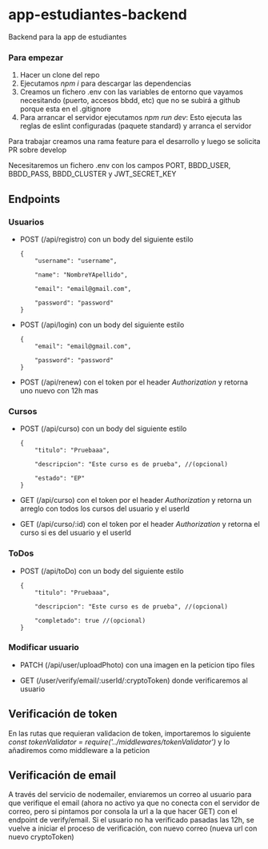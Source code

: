 # app-estudiantes-backend

Backend para la app de estudiantes

### Para empezar

1. Hacer un clone del repo
2. Ejecutamos _npm i_ para descargar las dependencias
3. Creamos un fichero .env con las variables de entorno que vayamos necesitando (puerto, accesos bbdd, etc) que no se subirá a github porque esta en el .gitignore
4. Para arrancar el servidor ejecutamos _npm run dev_: Esto ejecuta las reglas de eslint configuradas (paquete standard) y arranca el servidor

Para trabajar creamos una rama feature para el desarrollo y luego se solicita PR sobre develop

Necesitaremos un fichero .env con los campos PORT, BBDD_USER, BBDD_PASS, BBDD_CLUSTER y JWT_SECRET_KEY

## Endpoints

### Usuarios

- POST (/api/registro) con un body del siguiente estilo

      {
          "username": "username",

          "name": "NombreYApellido",

          "email": "email@gmail.com",

          "password": "password"
      }
    
- POST (/api/login) con un body del siguiente estilo

      {
          "email": "email@gmail.com",

          "password": "password"
      }

- POST (/api/renew) con el token por el header _Authorization_ y retorna uno nuevo con 12h mas

### Cursos

- POST (/api/curso) con un body del siguiente estilo

      {
          "titulo": "Pruebaaa",

          "descripcion": "Este curso es de prueba", //(opcional)

          "estado": "EP"
      }

- GET (/api/curso) con el token por el header _Authorization_ y retorna un arreglo con todos los cursos del usuario y el userId

- GET (/api/curso/:id) con el token por el header _Authorization_ y retorna el curso si es del usuario y el userId

### ToDos

- POST (/api/toDo) con un body del siguiente estilo

      {
          "titulo": "Pruebaaa",

          "descripcion": "Este curso es de prueba", //(opcional)

          "completado": true //(opcional)
      }

### Modificar usuario

- PATCH (/api/user/uploadPhoto) con una imagen en la peticion tipo files

- GET (/user/verify/email/:userId/:cryptoToken) donde verificaremos al usuario

## Verificación de token

En las rutas que requieran validacion de token, importaremos lo siguiente _const tokenValidator = require('../middlewares/tokenValidator')_ y lo añadiremos como middleware a la peticion

## Verificación de email

A través del servicio de nodemailer, enviaremos un correo al usuario para que verifique el email (ahora no activo ya que no conecta con el servidor de correo, pero si pintamos por consola la url a la que hacer GET) con el endpoint de verify/email. Si el usuario no ha verificado pasadas las 12h, se vuelve a iniciar el proceso de verificación, con nuevo correo (nueva url con nuevo cryptoToken)
